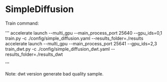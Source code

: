 # SimpleDiffusion

Train command:

'''
accelerate launch --multi_gpu --main_process_port 25640 --gpu_ids=0,1 train.py -c ./config/simple_diffusion.yaml --results_folder=./results
accelerate launch --multi_gpu --main_process_port 25641 --gpu_ids=2,3 train_dwt.py -c ./config/simple_diffusion_dwt.yaml --results_folder=./results_dwt

'''

Note:
dwt version generate bad quality sample.
